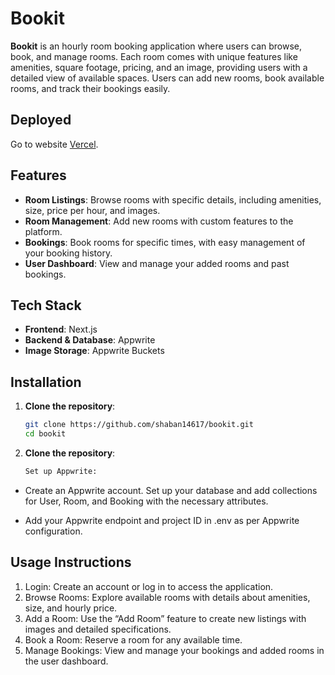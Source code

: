 # Bookit

**Bookit** is an hourly room booking application where users can browse, book, and manage rooms. Each room comes with unique features like amenities, square footage, pricing, and an image, providing users with a detailed view of available spaces. Users can add new rooms, book available rooms, and track their bookings easily.

## Deployed

Go to website [Vercel](https://bookit-chi-six.vercel.app/).


## Features

- **Room Listings**: Browse rooms with specific details, including amenities, size, price per hour, and images.
- **Room Management**: Add new rooms with custom features to the platform.
- **Bookings**: Book rooms for specific times, with easy management of your booking history.
- **User Dashboard**: View and manage your added rooms and past bookings.

## Tech Stack

- **Frontend**: Next.js
- **Backend & Database**: Appwrite
- **Image Storage**: Appwrite Buckets

## Installation

1. **Clone the repository**:
   ```bash
   git clone https://github.com/shaban14617/bookit.git
   cd bookit
2. **Clone the repository**:
   ```bash
   Set up Appwrite:

- Create an Appwrite account.
Set up your database and add collections for User, Room, and Booking with the necessary attributes.

   
- Add your Appwrite endpoint and project ID in .env as per Appwrite configuration.

## Usage Instructions
  
1. Login: Create an account or log in to access the application.
2. Browse Rooms: Explore available rooms with details about amenities, size, and hourly price.
3. Add a Room: Use the “Add Room” feature to create new listings with images and detailed specifications.
4. Book a Room: Reserve a room for any available time.
5. Manage Bookings: View and manage your bookings and added rooms in the user dashboard.
